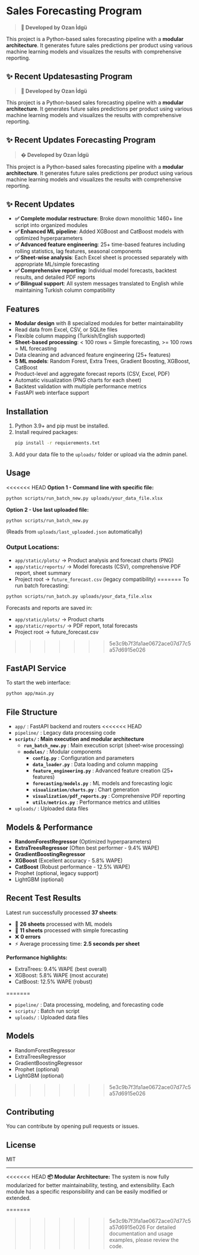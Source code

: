
# Sales Forecasting Program 

> **🚀 Developed by Ozan İdgü**

This project is a Python-based sales forecasting pipeline with a **modular architecture**. It generates future sales predictions per product using various machine learning models and visualizes the results with comprehensive reporting.

## ✨ Recent Updatesasting Program 

> **🚀 Developed by Ozan İdgü**

This project is a Python-based sales forecasting pipeline with a **modular architecture**. It generates future sales predictions per product using various machine learning models and visualizes the results with comprehensive reporting.

## ✨ Recent Updates Forecasting Program 

> **� Developed by Ozan İdgü**

This project is a Python-based sales forecasting pipeline with a **modular architecture**. It generates future sales predictions per product using various machine learning models and visualizes the results with comprehensive reporting.

## ✨ Recent Updates
- **✅ Complete modular restructure**: Broke down monolithic 1460+ line script into organized modules
- **✅ Enhanced ML pipeline**: Added XGBoost and CatBoost models with optimized hyperparameters  
- **✅ Advanced feature engineering**: 25+ time-based features including rolling statistics, lag features, seasonal components
- **✅ Sheet-wise analysis**: Each Excel sheet is processed separately with appropriate ML/simple forecasting
- **✅ Comprehensive reporting**: Individual model forecasts, backtest results, and detailed PDF reports
- **✅ Bilingual support**: All system messages translated to English while maintaining Turkish column compatibility

## Features
- **Modular design** with 8 specialized modules for better maintainability
- Read data from Excel, CSV, or SQLite files  
- Flexible column mapping (Turkish/English supported)
- **Sheet-based processing**: < 100 rows = Simple forecasting, >= 100 rows = ML forecasting
- Data cleaning and advanced feature engineering (25+ features)
- **5 ML models**: Random Forest, Extra Trees, Gradient Boosting, XGBoost, CatBoost
- Product-level and aggregate forecast reports (CSV, Excel, PDF)
- Automatic visualization (PNG charts for each sheet)
- Backtest validation with multiple performance metrics
- FastAPI web interface support

## Installation
1. Python 3.9+ and pip must be installed.
2. Install required packages:
   ```sh
   pip install -r requierements.txt
   ```
3. Add your data file to the `uploads/` folder or upload via the admin panel.

## Usage
<<<<<<< HEAD
**Option 1 - Command line with specific file:**
```sh
python scripts/run_batch_new.py uploads/your_data_file.xlsx
```

**Option 2 - Use last uploaded file:**
```sh
python scripts/run_batch_new.py
```
(Reads from `uploads/last_uploaded.json` automatically)

### Output Locations:
- `app/static/plots/` → Product analysis and forecast charts (PNG)
- `app/static/reports/` → Model forecasts (CSV), comprehensive PDF report, sheet summary
- Project root → `future_forecast.csv` (legacy compatibility)
=======
To run batch forecasting:
```sh
python scripts/run_batch.py uploads/your_data_file.xlsx
```

Forecasts and reports are saved in:
- `app/static/plots/` → Product charts
- `app/static/reports/` → PDF report, total forecasts
- Project root → future_forecast.csv
>>>>>>> 5e3c9b7f3fa1ae0672ace07d77c5a57d6915e026

## FastAPI Service
To start the web interface:
```sh
python app/main.py
```

## File Structure
- `app/` : FastAPI backend and routers
<<<<<<< HEAD
- `pipeline/` : Legacy data processing code
- **`scripts/` : Main execution and modular architecture**
  - **`run_batch_new.py`** : Main execution script (sheet-wise processing)
  - **`modules/`** : Modular components
    - **`config.py`** : Configuration and parameters
    - **`data_loader.py`** : Data loading and column mapping
    - **`feature_engineering.py`** : Advanced feature creation (25+ features)
    - **`forecasting/models.py`** : ML models and forecasting logic
    - **`visualization/charts.py`** : Chart generation
    - **`visualization/pdf_reports.py`** : Comprehensive PDF reporting
    - **`utils/metrics.py`** : Performance metrics and utilities
- `uploads/` : Uploaded data files

## Models & Performance
- **RandomForestRegressor** (Optimized hyperparameters)
- **ExtraTreesRegressor** (Often best performer - 9.4% WAPE)
- **GradientBoostingRegressor** 
- **XGBoost** (Excellent accuracy - 5.8% WAPE)
- **CatBoost** (Robust performance - 12.5% WAPE)
- Prophet (optional, legacy support)
- LightGBM (optional)

## Recent Test Results
Latest run successfully processed **37 sheets**:
- 🤖 **26 sheets** processed with ML models
- 🔮 **11 sheets** processed with simple forecasting  
- ❌ **0 errors**
- ⚡ Average processing time: **2.5 seconds per sheet**

**Performance highlights:**
- ExtraTrees: 9.4% WAPE (best overall)
- XGBoost: 5.8% WAPE (most accurate)
- CatBoost: 12.5% WAPE (robust)

=======
- `pipeline/` : Data processing, modeling, and forecasting code
- `scripts/` : Batch run script
- `uploads/` : Uploaded data files

## Models
- RandomForestRegressor
- ExtraTreesRegressor
- GradientBoostingRegressor
- Prophet (optional)
- LightGBM (optional)

>>>>>>> 5e3c9b7f3fa1ae0672ace07d77c5a57d6915e026
## Contributing
You can contribute by opening pull requests or issues.

## License
MIT

---
<<<<<<< HEAD
**📦 Modular Architecture:** The system is now fully modularized for better maintainability, testing, and extensibility. Each module has a specific responsibility and can be easily modified or extended.

=======
>>>>>>> 5e3c9b7f3fa1ae0672ace07d77c5a57d6915e026
For detailed documentation and usage examples, please review the code.
